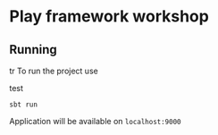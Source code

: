 # Play framework workshop



## Running
tr
To run the project use

test

`sbt run`

Application will be available on `localhost:9000`

